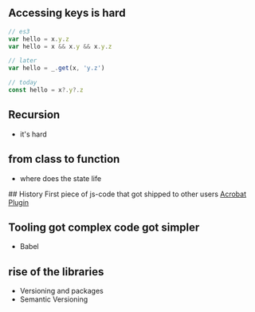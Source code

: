 ## Accessing keys is hard
```js
// es3
var hello = x.y.z
var hello = x && x.y && x.y.z

// later
var hello = _.get(x, 'y.z')

// today
const hello = x?.y?.z
```

## Recursion
* it's hard

## from class to function 
* where does the state life

## History
First piece of js-code that got shipped to other users [Acrobat Plugin](https://github.com/signalwerk/acrobat.splitter)

## Tooling got complex code got simpler
* Babel

## rise of the libraries
* Versioning and packages
* Semantic Versioning
